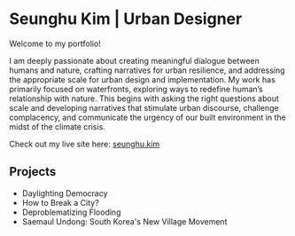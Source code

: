 # Seunghu Kim | Urban Designer

Welcome to my portfolio!  

I am deeply passionate about creating meaningful dialogue between humans and nature, crafting narratives for urban resilience, and addressing the appropriate scale for urban design and implementation. My work has primarily focused on waterfronts, exploring ways to redefine human’s relationship with nature. This begins with asking the right questions about scale and developing narratives that stimulate urban discourse, challenge complacency, and communicate the urgency of our built environment in the midst of the climate crisis.

Check out my live site here: [seunghu.kim](https://urban-designer.github.io)

## Projects
- Daylighting Democracy
- How to Break a City?
- Deproblematizing Flooding
- Saemaul Undong: South Korea's New Village Movement

